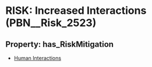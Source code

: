# RISK: __Increased Interactions__ (PBN__Risk_2523)

## Property: has_RiskMitigation

* [Human Interactions](PBN__Mitigation_300)

